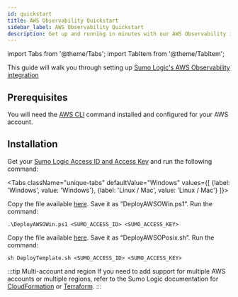 ```yaml
---
id: quickstart
title: AWS Observability Quickstart
sidebar_label: AWS Observability Quickstart
description: Get up and running in minutes with our AWS Observability integration.
---
```


import Tabs from '@theme/Tabs';
import TabItem from '@theme/TabItem';


This guide will walk you through setting up [Sumo Logic's AWS Observability integration](https://www.sumologic.com/application/aws-observability/)

## Prerequisites
You will need the [AWS CLI](https://aws.amazon.com/cli/) command installed and configured for your AWS account.


## Installation

Get your [Sumo Logic Access ID and Access Key](/docs/manage/security/access-keys) and run the following command:

<Tabs
className="unique-tabs"
defaultValue="Windows"
values={[
{label: 'Windows', value: 'Windows'},
{label: 'Linux / Mac', value: 'Linux / Mac'}
]}>

<TabItem value="Windows">

Copy the file available [here](https://github.com/SumoLogic/sumologic-solution-templates/blob/ad7b301522b2afb6abfb9cd388761f3ecf74d1db/aws-observability/scripts/AWSOAutoSetupScript/DeployAWSOWin.ps1). Save it as “DeployAWSOWin.ps1”. Run the command:

```
.\DeployAWSOWin.ps1 <SUMO_ACCESS_ID> <SUMO_ACCESS_KEY>
```


</TabItem>
<TabItem value="Linux / Mac">

Copy the file available [here](https://github.com/SumoLogic/sumologic-solution-templates/blob/ad7b301522b2afb6abfb9cd388761f3ecf74d1db/aws-observability/scripts/AWSOAutoSetupScript/DeployAWSOPosix.sh). Save it as “DeployAWSOPosix.sh”. Run the command:

```
sh DeployTemplate.sh <SUMO_ACCESS_ID> <SUMO_ACCESS_KEY>
```

</TabItem>
</Tabs>

:::tip Multi-account and region
If you need to add support for multiple AWS accounts or multiple regions, refer to the Sumo Logic documentation for [CloudFormation](/docs/observability/aws/deploy-use-aws-observability/deploy-with-aws-cloudformation) or [Terraform](/docs/observability/aws/deploy-use-aws-observability/deploy-with-terraform.md).
:::
